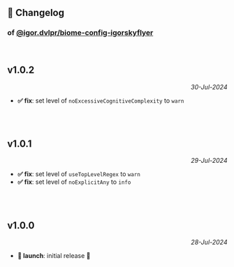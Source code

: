## 📒 Changelog

### of [@igor.dvlpr/biome-config-igorskyflyer](https://github.com/igorskyflyer/npm-biome-config-igorskyflyer)

<br>

## v1.0.2

<p align="right"><em>30-Jul-2024</em></p>

- **✅ fix**: set level of `noExcessiveCognitiveComplexity` to `warn`

<br>
<br>

## v1.0.1

<p align="right"><em>29-Jul-2024</em></p>

- **✅ fix**: set level of `useTopLevelRegex` to `warn`
- **✅ fix**: set level of `noExplicitAny` to `info`

<br>
<br>

## v1.0.0

<p align="right"><em>28-Jul-2024</em></p>

- **🚀 launch**: initial release 🎉
